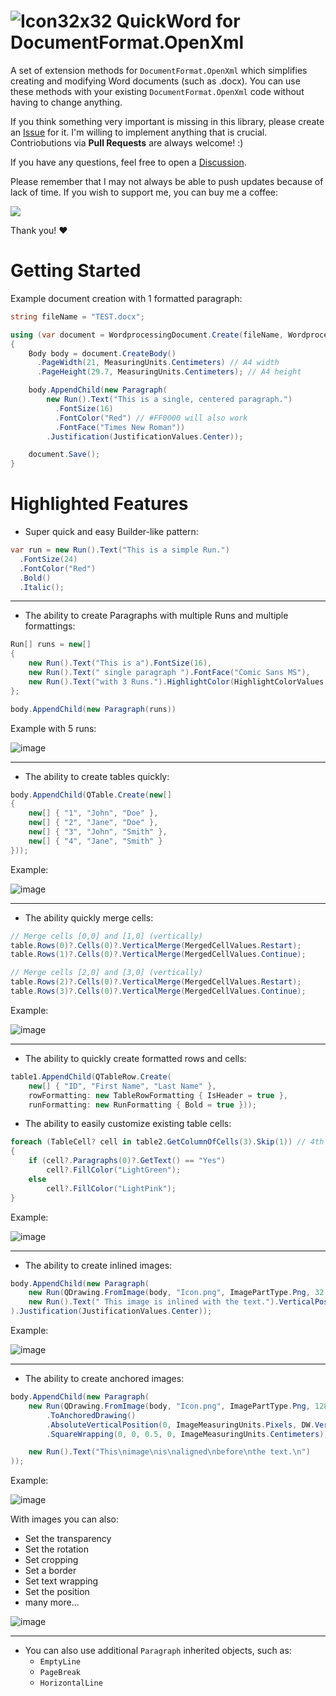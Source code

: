 # ![Icon32x32](https://github.com/Nickelony/QuickWord.OpenXml/assets/20436882/9fb9f9c8-dc60-46dc-9d04-68a9ff60146f) QuickWord for DocumentFormat.OpenXml
A set of extension methods for `DocumentFormat.OpenXml` which simplifies creating and modifying Word documents (such as .docx).
You can use these methods with your existing `DocumentFormat.OpenXml` code without having to change anything.

If you think something very important is missing in this library, please create an [Issue](https://github.com/Nickelony/QuickWord.OpenXml/issues) for it. I'm willing to implement anything that is crucial.
Contriobutions via **Pull Requests** are always welcome! :)

If you have any questions, feel free to open a [Discussion](https://github.com/Nickelony/QuickWord.OpenXml/discussions).

Please remember that I may not always be able to push updates because of lack of time. If you wish to support me, you can buy me a coffee:

<a href="https://www.buymeacoffee.com/Nickelony"><img src="https://img.buymeacoffee.com/button-api/?text=Support Me&emoji=❤️&slug=Nickelony&button_colour=FFDD00&font_colour=000000&font_family=Lato&outline_colour=000000&coffee_colour=ffffff" /></a>

Thank you! ❤️

# Getting Started
Example document creation with 1 formatted paragraph:
```cs
string fileName = "TEST.docx";

using (var document = WordprocessingDocument.Create(fileName, WordprocessingDocumentType.Document))
{
	Body body = document.CreateBody()
	  .PageWidth(21, MeasuringUnits.Centimeters) // A4 width
	  .PageHeight(29.7, MeasuringUnits.Centimeters); // A4 height

	body.AppendChild(new Paragraph(
		new Run().Text("This is a single, centered paragraph.")
		  .FontSize(16)
		  .FontColor("Red") // #FF0000 will also work
		  .FontFace("Times New Roman"))
		.Justification(JustificationValues.Center));

	document.Save();
}
```

# Highlighted Features
- Super quick and easy Builder-like pattern:
```cs
var run = new Run().Text("This is a simple Run.")
  .FontSize(24)
  .FontColor("Red")
  .Bold()
  .Italic();
```
---
- The ability to create Paragraphs with multiple Runs and multiple formattings:
```cs
Run[] runs = new[]
{
	new Run().Text("This is a").FontSize(16),
	new Run().Text(" single paragraph ").FontFace("Comic Sans MS"),
	new Run().Text("with 3 Runs.").HighlightColor(HighlightColorValues.Cyan)
};

body.AppendChild(new Paragraph(runs))
```
Example with 5 runs:

![image](https://github.com/Nickelony/QuickWord.OpenXml/assets/20436882/85ddb350-834f-41d2-b2a8-e46e54bbe42f)

---
- The ability to create tables quickly:
```cs
body.AppendChild(QTable.Create(new[]
{
	new[] { "1", "John", "Doe" },
	new[] { "2", "Jane", "Doe" },
	new[] { "3", "John", "Smith" },
	new[] { "4", "Jane", "Smith" }
}));
```
Example:

![image](https://github.com/Nickelony/QuickWord.OpenXml/assets/20436882/211e54e6-c6d8-4db4-93b0-5a85c7b72591)

---
- The ability quickly merge cells:
```cs
// Merge cells [0,0] and [1,0] (vertically)
table.Rows(0)?.Cells(0)?.VerticalMerge(MergedCellValues.Restart);
table.Rows(1)?.Cells(0)?.VerticalMerge(MergedCellValues.Continue);

// Merge cells [2,0] and [3,0] (vertically)
table.Rows(2)?.Cells(0)?.VerticalMerge(MergedCellValues.Restart);
table.Rows(3)?.Cells(0)?.VerticalMerge(MergedCellValues.Continue);
```
Example:

![image](https://github.com/Nickelony/QuickWord.OpenXml/assets/20436882/ce0cbcd7-e7fc-4f73-bcb2-95d589de3e02)

---
- The ability to quickly create formatted rows and cells:
```cs
table1.AppendChild(QTableRow.Create(
	new[] { "ID", "First Name", "Last Name" },
	rowFormatting: new TableRowFormatting { IsHeader = true },
	runFormatting: new RunFormatting { Bold = true }));
```
- The ability to easily customize existing table cells:
```cs
foreach (TableCell? cell in table2.GetColumnOfCells(3).Skip(1)) // 4th column of cells, skip header cell
{
	if (cell?.Paragraphs(0)?.GetText() == "Yes")
		cell?.FillColor("LightGreen");
	else
		cell?.FillColor("LightPink");
}
```
Example:

![image](https://github.com/Nickelony/QuickWord.OpenXml/assets/20436882/8615e12c-baa7-4af4-8ff8-1df516c8190b)

---
- The ability to create inlined images:
```cs
body.AppendChild(new Paragraph(
	new Run(QDrawing.FromImage(body, "Icon.png", ImagePartType.Png, 32, 32)),
	new Run().Text(" This image is inlined with the text.").VerticalPosition(8)
).Justification(JustificationValues.Center));
```
Example:

![image](https://github.com/Nickelony/QuickWord.OpenXml/assets/20436882/8743289e-91a3-4de7-b296-d765478655d6)

---
- The ability to create anchored images:
```cs
body.AppendChild(new Paragraph(
	new Run(QDrawing.FromImage(body, "Icon.png", ImagePartType.Png, 128, 128)
		.ToAnchoredDrawing()
		.AbsoluteVerticalPosition(0, ImageMeasuringUnits.Pixels, DW.VerticalRelativePositionValues.Paragraph)
		.SquareWrapping(0, 0, 0.5, 0, ImageMeasuringUnits.Centimeters)),

	new Run().Text("This\nimage\nis\naligned\nbefore\nthe text.\n")
));
```
Example:

![image](https://github.com/Nickelony/QuickWord.OpenXml/assets/20436882/a52e8424-f6bb-45ae-8fd2-f83ec21755a4)

With images you can also:
  - Set the transparency
  - Set the rotation
  - Set cropping
  - Set a border
  - Set text wrapping
  - Set the position
  - many more...

![image](https://github.com/Nickelony/QuickWord.OpenXml/assets/20436882/89883b1b-04dd-43b4-b0a3-3ebc7240cb95)

---
- You can also use additional `Paragraph` inherited objects, such as:
  - `EmptyLine`
  - `PageBreak`
  - `HorizontalLine`
